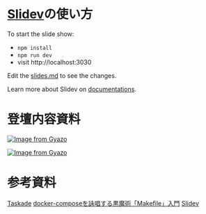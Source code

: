 # [Slidev](https://github.com/slidevjs/slidev)の使い方

To start the slide show:

- `npm install`
- `npm run dev`
- visit http://localhost:3030

Edit the [slides.md](./slides.md) to see the changes.

Learn more about Slidev on [documentations](https://sli.dev/).
# 登壇内容資料
[![Image from Gyazo](https://i.gyazo.com/b40ea50547d2bf78cc3f525e4277deaa.png)](https://gyazo.com/b40ea50547d2bf78cc3f525e4277deaa)

[![Image from Gyazo](https://i.gyazo.com/15f153ecfa89c902ba607414dd14b90b.png)](https://gyazo.com/15f153ecfa89c902ba607414dd14b90b)

# 参考資料
[Taskade](https://www.taskade.com/spaces/WwwnawaZ6jCXnNix/subspaces/jAwAEERGRURdoSA9)
[docker-composeを詠唱する黒魔術「Makefile」入門](https://qiita.com/sun33/items/d728bc9ec27129b53e17#comments)
[Slidev](https://ja.sli.dev/guide/)
